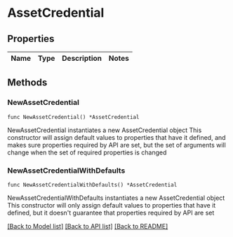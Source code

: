 # AssetCredential

## Properties

Name | Type | Description | Notes
------------ | ------------- | ------------- | -------------

## Methods

### NewAssetCredential

`func NewAssetCredential() *AssetCredential`

NewAssetCredential instantiates a new AssetCredential object
This constructor will assign default values to properties that have it defined,
and makes sure properties required by API are set, but the set of arguments
will change when the set of required properties is changed

### NewAssetCredentialWithDefaults

`func NewAssetCredentialWithDefaults() *AssetCredential`

NewAssetCredentialWithDefaults instantiates a new AssetCredential object
This constructor will only assign default values to properties that have it defined,
but it doesn't guarantee that properties required by API are set


[[Back to Model list]](../README.md#documentation-for-models) [[Back to API list]](../README.md#documentation-for-api-endpoints) [[Back to README]](../README.md)


